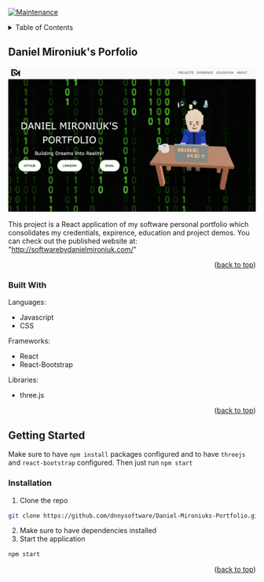 <a name="readme-top"></a>

[![Maintenance](https://img.shields.io/badge/Maintained%3F-yes-green.svg)](https://GitHub.com/Naereen/StrapDown.js/graphs/commit-activity)


<!-- TABLE OF CONTENTS -->
<details>
  <summary>Table of Contents</summary>
  <ol>
    <li>
      <a href="#about-the-project">About The Project</a>
      <ul>
        <li><a href="#built-with">Built With</a></li>
      </ul>
    </li>
    <li>
      <a href="#getting-started">Getting Started</a>
      <ul>
        <li><a href="#prerequisites">Prerequisites</a></li>
      </ul>
    </li>
    <li><<a href="#installation">Installation</a></li>
  </ol>
</details>



<!-- ABOUT THE PROJECT -->
## Daniel Mironiuk's Porfolio

![My Portfolio Demo](img/portfolio.png)

This project is a React application of my software personal portfolio which consolidates my credentials, expirence, education and project demos. You can check out the published website at: "http://softwarebydanielmironiuk.com/"


<p align="right">(<a href="#readme-top">back to top</a>)</p>


### Built With

Languages:
* Javascript
* CSS

Frameworks:
* React
* React-Bootstrap

Libraries:
* three.js

<p align="right">(<a href="#readme-top">back to top</a>)</p>


<!-- GETTING STARTED -->
## Getting Started

Make sure to have `npm install` packages configured and to have `threejs` and `react-bootstrap` configured. Then just run `npm start`

### Installation

1. Clone the repo
  ```sh
  git clone https://github.com/dnnysoftware/Daniel-Mironiuks-Portfolio.git
  ```
2. Make sure to have dependencies installed
3. Start the application
  ```sh
  npm start
  ```

<p align="right">(<a href="#readme-top">back to top</a>)</p>
